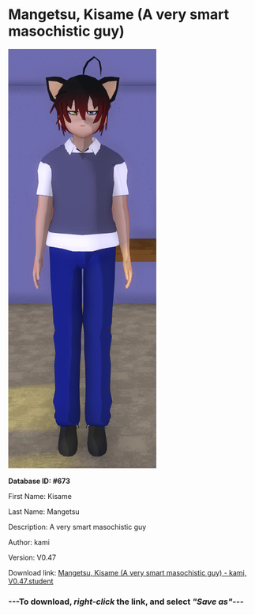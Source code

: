# Mangetsu, Kisame (A very smart masochistic guy)

<img src="https://raw.githubusercontent.com/Arbiter1223/Daigaku-Gurashi-Custom-Students/master/Students/Files/Mangetsu%2C%20Kisame%20(A%20very%20smart%20masochistic%20guy).png" title="Mangetsu, Kisame (A very smart masochistic guy) - kami, V0.47">

**Database ID: #673**

First Name: Kisame

Last Name: Mangetsu

Description: A very smart masochistic guy

Author: kami

Version: V0.47

Download link: <a href="https://raw.githubusercontent.com/Arbiter1223/Daigaku-Gurashi-Custom-Students/master/Students/Files/Mangetsu%2C%20Kisame%20(A%20very%20smart%20masochistic%20guy)%20-%20kami%2C%20V0.47.student">Mangetsu, Kisame (A very smart masochistic guy) - kami, V0.47.student</a>

### ---**To download, _right-click_ the link, and select _"Save as"_**---
